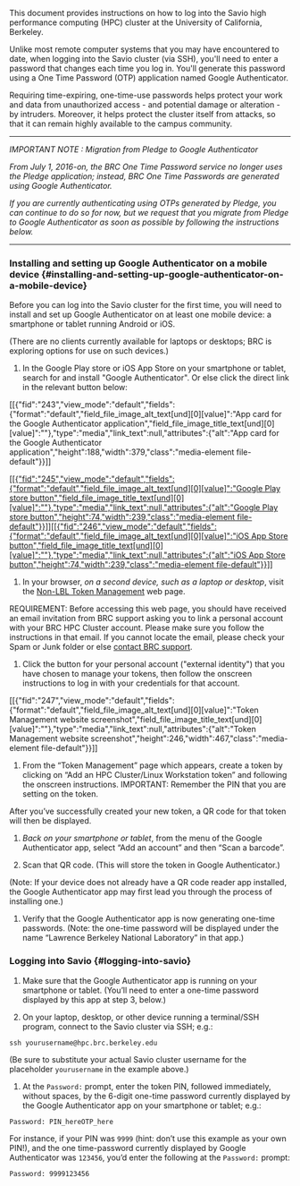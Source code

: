 This document provides instructions on how to log into the Savio high performance computing (HPC) cluster at the University of California, Berkeley.

Unlike most remote computer systems that you may have encountered to date, when logging into the Savio cluster (via SSH), you'll need to enter a password that changes each time you log in. You'll generate this password using a One Time Password (OTP) application named Google Authenticator.

Requiring time-expiring, one-time-use passwords helps protect your work and data from unauthorized access - and potential damage or alteration - by intruders. Moreover, it helps protect the cluster itself from attacks, so that it can remain highly available to the campus community.

------------------------------------------------------------------------

*IMPORTANT NOTE : Migration from Pledge to Google Authenticator*

*From July 1, 2016-on, the BRC One Time Password service no longer uses the Pledge application; instead, BRC One Time Passwords are generated using Google Authenticator.*

*If you are currently authenticating using OTPs generated by Pledge, you can continue to do so for now, but we request that you migrate from Pledge to Google Authenticator as soon as possible by following the instructions below.*

------------------------------------------------------------------------

### Installing and setting up Google Authenticator on a mobile device {#installing-and-setting-up-google-authenticator-on-a-mobile-device}

Before you can log into the Savio cluster for the first time, you will need to install and set up Google Authenticator on at least one mobile device: a smartphone or tablet running Android or iOS.

(There are no clients currently available for laptops or desktops; BRC is exploring options for use on such devices.)

1.  In the Google Play store or iOS App Store on your smartphone or tablet, search for and install "Google Authenticator". Or else click the direct link in the relevant button below:

\[\[{"fid":"243","view\_mode":"default","fields":{"format":"default","field\_file\_image\_alt\_text\[und\]\[0\]\[value\]":"App card for the Google Authenticator application","field\_file\_image\_title\_text\[und\]\[0\]\[value\]":""},"type":"media","link\_text":null,"attributes":{"alt":"App card for the Google Authenticator application","height":188,"width":379,"class":"media-element file-default"}}\]\]

[\[\[{"fid":"245","view\_mode":"default","fields":{"format":"default","field\_file\_image\_alt\_text\[und\]\[0\]\[value\]":"Google Play store button","field\_file\_image\_title\_text\[und\]\[0\]\[value\]":""},"type":"media","link\_text":null,"attributes":{"alt":"Google Play store button","height":74,"width":239,"class":"media-element file-default"}}\]\]](https://play.google.com/store/apps/details?id=com.google.android.apps.authenticator2)[\[\[{"fid":"246","view\_mode":"default","fields":{"format":"default","field\_file\_image\_alt\_text\[und\]\[0\]\[value\]":"iOS App Store button","field\_file\_image\_title\_text\[und\]\[0\]\[value\]":""},"type":"media","link\_text":null,"attributes":{"alt":"iOS App Store button","height":74,"width":239,"class":"media-element file-default"}}\]\]](https://itunes.apple.com/us/app/google-authenticator/id388497605?mt=8)

1.  In your browser, *on a second device, such as a laptop or desktop*, visit the [Non-LBL Token Management](https://identity.lbl.gov/otptokens/hpccluster) web page.

REQUIREMENT: Before accessing this web page, you should have received an email invitation from BRC support asking you to link a personal account with your BRC HPC Cluster account. Please make sure you follow the instructions in that email. If you cannot locate the email, please check your Spam or Junk folder or else [contact BRC support](http://research-it.berkeley.edu/services/high-performance-computing/getting-help).

1.  Click the button for your personal account ("external identity") that you have chosen to manage your tokens, then follow the onscreen instructions to log in with your credentials for that account.

\[\[{"fid":"247","view\_mode":"default","fields":{"format":"default","field\_file\_image\_alt\_text\[und\]\[0\]\[value\]":"Token Management website screenshot","field\_file\_image\_title\_text\[und\]\[0\]\[value\]":""},"type":"media","link\_text":null,"attributes":{"alt":"Token Management website screenshot","height":246,"width":467,"class":"media-element file-default"}}\]\]

1.  From the “Token Management” page which appears, create a token by clicking on “Add an HPC Cluster/Linux Workstation token” and following the onscreen instructions. IMPORTANT: Remember the PIN that you are setting on the token.

After you’ve successfully created your new token, a QR code for that token will then be displayed.

1.  *Back on your smartphone or tablet*, from the menu of the Google Authenticator app, select “Add an account” and then “Scan a barcode”.

2.  Scan that QR code. (This will store the token in Google Authenticator.)

(Note: If your device does not already have a QR code reader app installed, the Google Authenticator app may first lead you through the process of installing one.)

1.  Verify that the Google Authenticator app is now generating one-time passwords. (Note: the one-time password will be displayed under the name “Lawrence Berkeley National Laboratory” in that app.)

### Logging into Savio {#logging-into-savio}

1.  Make sure that the Google Authenticator app is running on your smartphone or tablet. (You’ll need to enter a one-time password displayed by this app at step 3, below.)

2.  On your laptop, desktop, or other device running a terminal/SSH program, connect to the Savio cluster via SSH; e.g.:

`ssh yourusername@hpc.brc.berkeley.edu`

(Be sure to substitute your actual Savio cluster username for the placeholder `yourusername` in the example above.)

1.  At the `Password:` prompt, enter the token PIN, followed immediately, without spaces, by the 6-digit one-time password currently displayed by the Google Authenticator app on your smartphone or tablet; e.g.:

`Password: PIN_hereOTP_here`

For instance, if your PIN was `9999` (hint: don’t use this example as your own PIN!), and the one time-password currently displayed by Google Authenticator was `123456`, you’d enter the following at the `Password:` prompt:

`Password: 9999123456`

 

